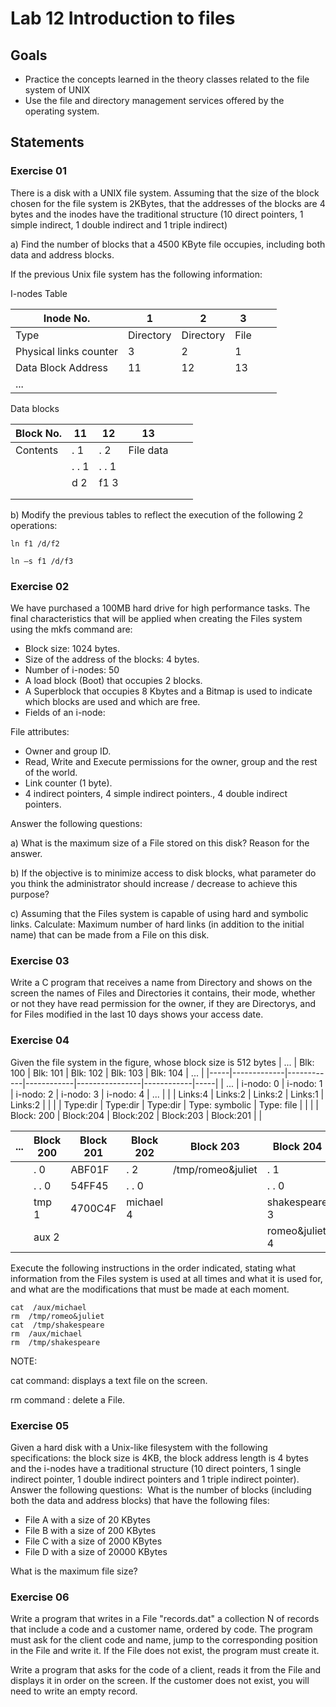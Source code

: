 
# Lab 12 Introduction to files

## Goals

- Practice the concepts learned in the theory classes related to the file system of UNIX
- Use the file and directory management services offered by the operating system.

## Statements

###  Exercise 01

There is a disk with a UNIX file system. 
Assuming that the size of the block chosen for the file system is 2KBytes, that the addresses of the blocks are 4 bytes and the inodes have the traditional structure (10 direct pointers, 1 simple indirect, 1 double indirect and 1 triple indirect) 

a) Find the number of blocks that a 4500 KByte file occupies, including both data and address blocks.

If the previous Unix file system has the following information:

I-nodes Table

| Inode No.              | 1         | 2         | 3    |   |   |
|------------------------|-----------|-----------|------|---|---|
| Type                   | Directory | Directory | File |   |   |
| Physical links counter | 3         | 2         | 1    |   |   |
| Data Block Address     | 11        | 12        | 13   |   |   |
| ...                    |           |           |      |   |   |

Data blocks

| Block No. | 11   | 12   | 13        |   |   |
|-----------|------|------|-----------|---|---|
| Contents  | . 1  | . 2  | File data |   |   |
|           | . . 1 | . . 1 |           |   |   |
|           | d 2  | f1 3 |           |   |   |
|           |      |      |           |   |   |
|           |      |      |           |   |   |

b) Modify the previous tables to reflect the execution of the following 2 operations:

``
ln f1 /d/f2
``

``
ln –s f1 /d/f3
``

###  Exercise 02

We have purchased a 100MB hard drive for high performance tasks.
The final characteristics that will be applied when creating the Files system using the mkfs command are:
- Block size: 1024 bytes. 
- Size of the address of the blocks: 4 bytes.
- Number of i-nodes: 50
- A load block (Boot) that occupies 2 blocks.
- A Superblock that occupies 8 Kbytes and a Bitmap is used to indicate which blocks are used and which are free.
- Fields of an i-node:

File attributes:
- Owner and group ID.
- Read, Write and Execute permissions for the owner, group and the rest of the world.
- Link counter (1 byte).
- 4 indirect pointers, 4 simple indirect pointers., 4 double indirect pointers.

Answer the following questions:

a) What is the maximum size of a File stored on this disk? Reason for the answer.

b) If the objective is to minimize access to disk blocks, what parameter do you think the administrator should increase / decrease to achieve this purpose?

c) Assuming that the Files system is capable of using hard and symbolic links. Calculate: 
Maximum number of hard links (in addition to the initial name) that can be made from a File on this disk.

###  Exercise 03

Write a C program that receives a name from Directory and shows on the screen the names of Files and Directories it contains, their mode, whether or not they have read permission for the owner, if they are Directorys, and for Files modified in the last 10 days shows your access date.


###  Exercise 04

Given the file system in the figure, whose block size is 512 bytes 
| ... | Blk: 100    | Blk: 101  | Blk: 102    | Blk: 103       | Blk: 104    | ... |
|-----|-------------|------------|------------|----------------|------------|-----|
| ... | i-nodo: 0    | i-nodo: 1   | i-nodo: 2   | i-nodo: 3       | i-nodo: 4   | ... |
|     | Links:4     | Links:2    | Links:2    | Links:1        | Links:2    |     |
|     | Type:dir    | Type:dir   | Type:dir   | Type: symbolic | Type: file |     |
|     | Block: 200 | Block:204 | Block:202 | Block:203     | Block:201 |     |

| ... | Block 200    |Block 201   |Block 202    | Block 203       | Block 204   | ... |
|-----|-------------|------------|------------|----------------|------------|-----|
|     | . 0    | ABF01F    | . 2    | /tmp/romeo&juliet       | . 1   |     |
|     | . . 0   | 54FF45   | . . 0   |  |   . . 0 |   |
|     | tmp   1 | 4700C4F  | michael  4|      | shakespeare 3 |     |
|     | aux  2 |  | |      | romeo&juliet 4|     |

Execute the following instructions in the order indicated, stating what information from the Files system is used at all times and what it is used for, and what are the modifications that must be made at each moment.

````
cat  /aux/michael
rm  /tmp/romeo&juliet
cat  /tmp/shakespeare
rm  /aux/michael
rm  /tmp/shakespeare
````

NOTE: 

cat command: displays a text file on the screen. 

rm command : delete a File.


###  Exercise 05

Given a hard disk with a Unix-like filesystem with the following specifications: the block size is 4KB, the block address length is 4 bytes and the i-nodes have a traditional structure (10 direct pointers, 1 single indirect pointer, 1 double indirect pointers and 1 triple indirect pointer). 
Answer the following questions: 
What is the number of blocks (including both the data and address blocks) that have the following files:
- File A with a size of 20 KBytes
- File B with a size of 200 KBytes
- File C with a size of 2000 KBytes
- File D with a size of 20000 KBytes
  
What is the maximum file size?

###  Exercise 06

Write a program that writes in a File "records.dat" a collection N of records that include a code and a customer name, ordered by code. The program must ask for the client code and name, jump to the corresponding position in the File and write it. If the File does not exist, the program must create it.

Write a program that asks for the code of a client, reads it from the File and displays it in order on the screen. If the customer does not exist, you will need to write an empty record.

